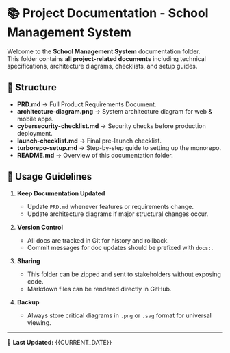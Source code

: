 # 📚 Project Documentation - School Management System

Welcome to the **School Management System** documentation folder.  
This folder contains **all project-related documents** including technical specifications, architecture diagrams, checklists, and setup guides.

## 📂 Structure
- **PRD.md** → Full Product Requirements Document.
- **architecture-diagram.png** → System architecture diagram for web & mobile apps.
- **cybersecurity-checklist.md** → Security checks before production deployment.
- **launch-checklist.md** → Final pre-launch checklist.
- **turborepo-setup.md** → Step-by-step guide to setting up the monorepo.
- **README.md** → Overview of this documentation folder.

## 📌 Usage Guidelines
1. **Keep Documentation Updated**  
   - Update `PRD.md` whenever features or requirements change.
   - Update architecture diagrams if major structural changes occur.

2. **Version Control**  
   - All docs are tracked in Git for history and rollback.
   - Commit messages for doc updates should be prefixed with `docs:`.

3. **Sharing**  
   - This folder can be zipped and sent to stakeholders without exposing code.
   - Markdown files can be rendered directly in GitHub.

4. **Backup**  
   - Always store critical diagrams in `.png` or `.svg` format for universal viewing.

---

📌 **Last Updated:** {{CURRENT_DATE}}
